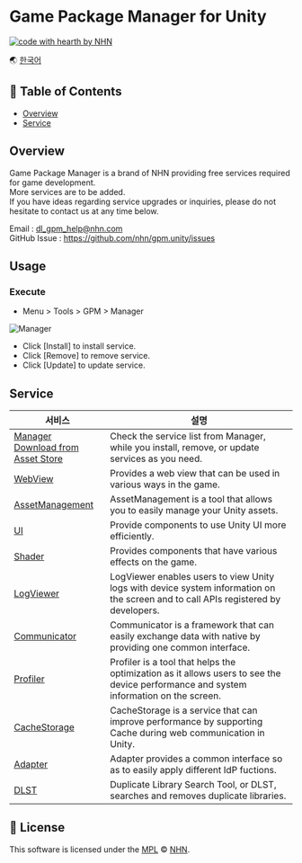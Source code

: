 # Game Package Manager for Unity

[![code with hearth by NHN ](https://img.shields.io/badge/%3C%2F%3E%20with%20%E2%99%A5%20by-NHN-ff1414.svg)](https://github.com/nhn)

🌏 [한국어](README.md)

## 🚩 Table of Contents

* [Overview](#overview)
* [Service](#service)

## Overview

Game Package Manager is a brand of NHN providing free services required for game development.<br/>
More services are to be added.<br/>
If you have ideas regarding service upgrades or inquiries, please do not hesitate to contact us at any time below.

Email : dl_gpm_help@nhn.com<br>
GitHub Issue : https://github.com/nhn/gpm.unity/issues

## Usage

### Execute

* Menu > Tools > GPM > Manager

![Manager](https://github.com/nhn/gpm.unity/raw/main/docs/Manager/images/gpm_manager_004.png)

* Click [Install] to install service.
* Click [Remove] to remove service.
* Click [Update] to update service.

## Service

|서비스| 설명 |
| --- | --- |
| [Manager](docs/Manager/README.en.md)<br>[Download from Asset Store](https://assetstore.unity.com/packages/slug/147711) | Check the service list from Manager, while you install, remove, or update services as you need.|
| [WebView](docs/WebView/README.en.md) | Provides a web view that can be used in various ways in the game.|
| [AssetManagement](docs/AssetManagement/README.en.md) | AssetManagement is a tool that allows you to easily manage your Unity assets. |
| [UI](docs/UI/README.en.md) | Provide components to use Unity UI more efficiently. |
| [Shader](docs/Shader/README.en.md) | Provides components that have various effects on the game. |
| [LogViewer](docs/LogViewer/README.en.md) | LogViewer enables users to view Unity logs with device system information on the screen and to call APIs registered by developers. |
| [Communicator](docs/Communicator/README.en.md) | Communicator is a framework that can easily exchange data with native by providing one common interface. |
| [Profiler](docs/Profiler/README.en.md) | Profiler is a tool that helps the optimization as it allows users to see the device performance and system information on the screen. |
| [CacheStorage](docs/CacheStorage/README.en.md) | CacheStorage is a service that can improve performance by supporting Cache during web communication in Unity. |
| [Adapter](docs/Adapter/README.en.md) | Adapter provides a common interface so as to easily apply different IdP fuctions. |
| [DLST](docs/DLST/README.en.md) | Duplicate Library Search Tool, or DLST,  searches and removes duplicate libraries. |

## 📜 License

This software is licensed under the [MPL](https://github.com/nhn/gpm.unity/blob/master/LICENSE) © [NHN](https://github.com/nhn).